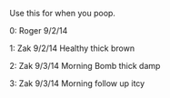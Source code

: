 Use this for when you poop.

0: Roger 9/2/14

1: Zak 9/2/14 Healthy thick brown

2: Zak 9/3/14 Morning Bomb thick damp

3: Zak 9/3/14 Morning follow up itcy
